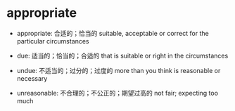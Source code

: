 # appropriate

- appropriate: 合适的；恰当的 suitable, acceptable or correct for the particular circumstances
- due: 适当的；恰当的；合适的 that is suitable or right in the circumstances
- undue: 不适当的；过分的；过度的 more than you think is reasonable or necessary

- unreasonable: 不合理的；不公正的；期望过高的 not fair; expecting too much
